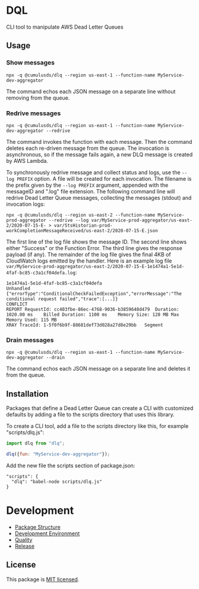 # DQL

CLI tool to manipulate AWS Dead Letter Queues

## Usage

### Show messages
```
npx -q @cumulusds/dlq --region us-east-1 --function-name MyService-dev-aggregator
```

The command echos each JSON message on a separate line without removing from the queue.

### Redrive messages
```
npx -q @cumulusds/dlq --region us-east-1 --function-name MyService-dev-aggregator --redrive
```

The command invokes the function with each message. Then the command deletes each re-driven message from the queue. The invocation is asynchronous, so if the message fails again, a new DLQ message is created by AWS Lambda.

To synchronously redrive message and collect status and logs, use the `--log PREFIX` option. A file will be created for each invocation. The filename is the prefix given by the `--log PREFIX` argument, appended with the messageID and ".log" file extension. The following command line will redrive Dead Letter Queue messages, collecting the messages (stdout) and invocation logs:
```shell script
npx -q @cumulusds/dlq --region us-east-2 --function-name MyService-prod-aggregator --redrive --log var/MyService-prod-aggregator/us-east-2/2020-07-15-E- > var/StsHistorian-prod-workCompletionMessageReceived/us-east-2/2020-07-15-E.json
```

The first line of the log file shows the message ID. The second line shows either "Success" or the Function Error. The third line gives the response payload (if any). The remainder of the log file gives the final 4KB of CloudWatch logs emitted by the handler. Here is an example log file `var/MyService-prod-aggregator/us-east-2/2020-07-15-E-1e1474a1-5e1d-4faf-bc85-c3a1cf04defa.log`:
```text
1e1474a1-5e1d-4faf-bc85-c3a1cf04defa
Unhandled
{"errorType":"ConditionalCheckFailedException","errorMessage":"The conditional request failed","trace":[...]}
CONFLICT
REPORT RequestId: cc403fbe-86ec-4768-9036-b3859648d479	Duration: 1020.00 ms	Billed Duration: 1100 ms	Memory Size: 128 MB	Max Memory Used: 115 MB	
XRAY TraceId: 1-5f0f6b9f-88681def73d028a27d8e29bb	Segment
```

### Drain messages
```
npx -q @cumulusds/dlq --region us-east-1 --function-name MyService-dev-aggregator --drain
```

The command echos each JSON message on a separate line and deletes it from the queue.

## Installation

Packages that define a Dead Letter Queue can create a CLI with customized defaults by adding a file to the scripts directory that uses this library. 

To create a CLI tool, add a file to the scripts directory like this, for example "scripts/dlq.js":
```js
import dlq from "dlq";

dlq({fun: "MyService-dev-aggregator"});
```

Add the new file the scripts section of package.json:
```
"scripts": {
  "dlq": "babel-node scripts/dlq.js"
}
```

# Development

- [Package Structure](doc/development.md#package-structure)
- [Development Environment](doc/development.md#development-environment)
- [Quality](doc/development.md#quality)
- [Release](doc/development.md#release)

## License

This package is [MIT licensed](LICENSE).